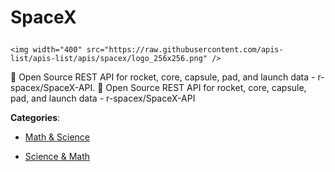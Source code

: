 # SpaceX<p align="center">
    <img width="400" src="https://raw.githubusercontent.com/apis-list/apis-list/apis/spacex/logo_256x256.png" />
</p>

:rocket: Open Source REST API for rocket, core, capsule, pad, and launch data - r-spacex/SpaceX-API.  :rocket: Open Source REST API for rocket, core, capsule, pad, and launch data - r-spacex/SpaceX-API

**Categories**:

- [Math & Science](https://github/apis-list/apis-list#math-and-science)

- [Science & Math](https://github/apis-list/apis-list#science-and-math)





